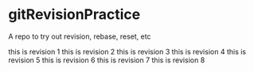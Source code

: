 # gitRevisionPractice
A repo to try out revision, rebase, reset, etc

this is revision 1
this is revision 2
this is revision 3
this is revision 4
this is revision 5
this is revision 6
this is revision 7
this is revision 8
